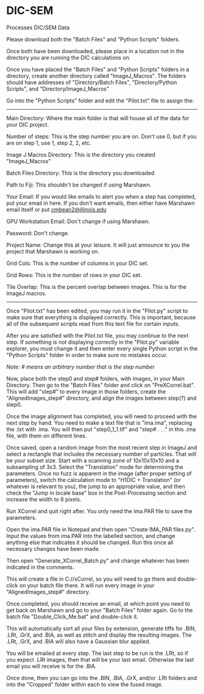 # DIC-SEM
Processes DIC/SEM Data

Please download both the "Batch Files" and "Python Scripts" folders.

Once both have been downloaded, please place in a location not in the directory you are running the DIC calculations on.

Once you have placed the "Batch Files" and "Python Scripts" folders in a directory, create another directory called "ImageJ_Macros". The folders should have addresses of "Directory/Batch Files", "Directory/Python Scripts", and "Directory/ImageJ_Macros"

Go into the "Python Scripts" folder and edit the "Pilot.txt" file to assign the:
_________________________________________________________________________________________________________________________________________________________________
Main Directory: Where the main folder is that will house all of the data for your DIC project.

Number of steps: This is the step number you are on. Don't use 0, but if you are on step 1, use 1, step 2, 2, etc.

Image J Macros Directory: This is the directory you created "ImageJ_Macros"

Batch Files Directory: This is the directory you downloaded

Path to Fiji: This shouldn't be changed if using Marshawn.

Your Email: If you would like emails to alert you when a step has completed, put your email in here. If you don't want emails, then either have Marshawn email itself or put cmbean2@illinois.edu

GPU Workstation Email: Don't change if using Marshawn.

Password: Don't change.

Project Name: Change this at your leisure. It will just announce to you the project that Marshawn is working on.

Grid Cols: This is the number of columns in your DIC set.

Grid Rows: This is the number of rows in your DIC set.

Tile Overlap: This is the percent overlap between images. This is for the ImageJ macros.
_________________________________________________________________________________________________________________________________________________________________

Once "Pilot.txt" has been edited, you may run it in the "Pilot.py" script to make sure that everything is displayed correctly. This is important, because all of the subsequent scripts read from this text file for certain inputs.

After you are satisfied with the Pilot.txt file, you may continue to the next step. If something is not displaying correctly in the "Pilot.py" variable explorer, you must change it and then enter every single Python script in the "Python Scripts" folder in order to make sure no mistakes occur.

_Note: # means an arbitrary number that is the step number_

Now, place both the step0 and step# folders, with images, in your Main Directory. Then go to the "Batch Files" folder and click on "PreXCorrel.bat". This will add "step#" to every image in those folders, create the "AlignedImages_step#" directory, and align the images between step(?) and step0.

Once the image alignment has completed, you will need to proceed with the next step by hand. You need to make a text file that is "ima.ima", replacing the .txt with .ima. You will then put "step0_1_1.tif" and "step# . . ." in this .ima file, with them on different lines.

Once saved, open a random image from the most recent step in ImageJ and select a rectangle that includes the necessary number of particles. That will be your subset size. Start with a scanning zone of 10x10x10x10 and a subsampling of 3x3. Select the "Translation" mode for determining the parameters. Once no fuzz is apparent in the image (after proper setting of parameters), switch the calculation mode to "H1DIC + Translation" (or whatever is relevant to you), the jump to an appropriate value, and then check the "Jump in locale base" box in the Post-Processing section and increase the width to 8 pixels.

Run XCorrel and quit right after. You only need the ima.PAR file to save the parameters.

Open the ima.PAR file in Notepad and then open "Create IMA_PAR files.py". Input the values from ima.PAR into the labelled section, and change anything else that indicates it should be changed. Run this once all necessary changes have been made.

Then open "Generate_XCorrel_Batch.py" and change whatever has been indicated in the comments.

This will create a file in C://xCorrel, so you will need to go there and double-click on your batch file there. It will run every image in your "AlignedImages_step#" directory.

Once completed, you should receive an email, at which point you need to get back on Marshawn and go to your "Batch Files" folder again. Go to the batch file "Double_Click_Me.bat" and double-click it.

This will automatically sort all your files by extension, generate tiffs for .BlN, .LRt, .GrX, and .BlA, as well as stitch and display the resulting images. The .LRt, .GrX, and .BlA will also have a Gaussian blur applied.

You will be emailed at every step. The last step to be run is the .LRt, so if you expect .LRt images, then that will be your last email. Otherwise the last email you will receive is for the .BlA.

Once done, then you can go into the .BlN, .BlA, .GrX, and/or .LRt folders and into the "Cropped" folder within each to view the fused image.
